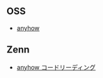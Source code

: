## OSS
* [anyhow](https://github.com/dtolnay/anyhow)

## Zenn
* [anyhow コードリーディング](https://zenn.dev/a_yossy/scraps/c7990218647ccb)
